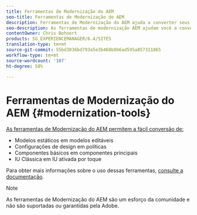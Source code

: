 ```yaml
---
title: Ferramentas de Modernização do AEM
seo-title: Ferramentas de Modernização do AEM
description: Ferramentas de Modernização do AEM ajuda a converter seus recursos AEM legados para a tecnologia mais recente
seo-description: As ferramentas de modernização AEM ajudam você a converter facilmente seus recursos AEM legados para a tecnologia mais recente
contentOwner: Chris Bohnert
products: SG_EXPERIENCEMANAGER/6.4/SITES
translation-type: tm+mt
source-git-commit: 55bd3036bd793a5e3b468b8b6ad595a857311865
workflow-type: tm+mt
source-wordcount: '107'
ht-degree: 58%

---
```



# Ferramentas de Modernização do AEM {#modernization-tools}

[As ferramentas de Modernização do AEM permitem a fácil conversão de:](http://opensource.adobe.com/aem-modernize-tools/)

* [](page-templates-static.md)Modelos estáticos em modelos editáveis[](page-templates-editable.md)
* [](page-templates-static.md)Configurações de design em políticas[](page-templates-editable.md)
* [](/help/sites-authoring/default-components-foundation.md)Componentes básicos em componentes principais[](https://docs.adobe.com/content/help/pt-BR/experience-manager-core-components/using/introduction.html)
* [](website.md)IU Clássica em IU ativada por toque[](touch-ui-concepts.md)

Para obter mais informações sobre o uso dessas ferramentas, [consulte a documentação](http://opensource.adobe.com/aem-modernize-tools/).

>[!NOTE]
>
>As ferramentas de Modernização do AEM são um esforço da comunidade e não são suportadas ou garantidas pela Adobe.